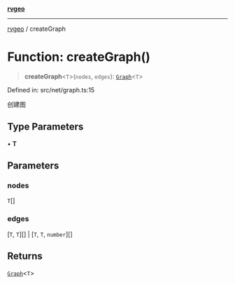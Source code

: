 [**rvgeo**](../README.md)

***

[rvgeo](../globals.md) / createGraph

# Function: createGraph()

> **createGraph**\<`T`\>(`nodes`, `edges`): [`Graph`](../interfaces/Graph.md)\<`T`\>

Defined in: src/net/graph.ts:15

创建图

## Type Parameters

• **T**

## Parameters

### nodes

`T`[]

### edges

\[`T`, `T`\][] | \[`T`, `T`, `number`\][]

## Returns

[`Graph`](../interfaces/Graph.md)\<`T`\>
